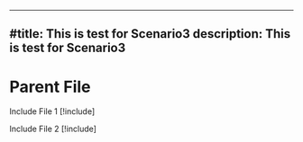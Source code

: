  ---
#title: This is test for Scenario3
description: This is test for Scenario3
---

# Parent File

Include File 1
[!include[](./includes/Scenario3_includeFile1.md)]

Include File 2
[!include[](./includes/Scenario3_includeFile2.md)]

